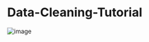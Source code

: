 # Data-Cleaning-Tutorial


![image](https://github.com/Mark-Yousri/Data-Cleaning-Tutorial/assets/100801214/6aa35936-1d6b-4cfc-bf06-aa3bde0074e4)
